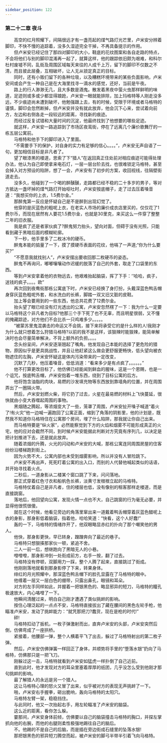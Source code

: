 ```yaml
---
sidebar_position: 122
---
```

### 第二十二章 夜斗  


　　高空的红月照耀下，间隔很远才有一盏亮起的煤气路灯光芒里，卢米安分辨着脚印，不快不慢的追踪着，没多久湿迹完全干掉，不再具备提示的作用。  
　　但卢米安已经记住了那四对脚印的大小，鞋底的花纹图案和各自走路的特点，不会将他们与别的脚印混淆再一起了，就算这样，他的跟踪依旧颇为艰难，和科尔杜村废墟不同，乱街及周围区域每天来往的人成千上万，留下的脚印不仅数之不清，而且彼此层叠，互相破坏，让人无从锁定真正的目标。  
　　同时，还有小贩们留下的各种垃圾，以及糟糕环境带来的某些负面影响，卢米安间或会产生一种自己是在大海里找寻一滴水的感觉，还好，当前是午夜。  
　　路上的行人渺渺无几，且大多数是酒鬼。散发着黑夜中萤火虫那样鲜明的味道，足迹则或多或少都显得踉跄，卢米安一眼就能排除，加上玛格特等人刚走没多远，不少痕迹尚未遭到破坏，他勉强跟上去，有的时候，受限于环境或者马格特的谨慎，脚印会忽然断掉，但卢米安并没有就此放弃，他会沉下心来，尝试着向前方，左边和右侧各走一段较远的距离，寻找新的痕迹。  
　　而经过反复试错和大量时间的沉淀，他最终找到了他想要的哪些足迹。  
　　就这样，卢米安一路追踪到了市场区夜鸾街，停在了远离几个廉价歌舞厅的一栋五层公寓前。  
　　马格特和他手下的脚印进入了里面。  
　　“不需要手下的保护，对自身的实力有足够的信心。。。。”，卢米安无声自语了一句，更加相信目标是非凡者了。  
　　望了眼漆黑的楼道，思索了下“猎人”在返回真正住处前对相应痕迹可能得处理办法，他认为自己即使拿来电石灯，一层一层台阶去找，也很难锁定马格特，甚至会掉入对方预设的陷阱，想了一会，卢米安有了初步的方案，收回视线，往隔壁街道走去。  
　　没多久，他碰到了一个喝的醉醺醺，走路都已经不稳的二十多岁的男子，等对方抵达一盏坏掉的煤气路灯开始呕吐时，卢米安按底帽子，走了过去压着嗓音道：“我想买你的上衣，1.5费尔金。”  
　　那醉鬼第一反应是怀疑自己是不是醉到出现幻觉了。  
　　他穿的是灰蓝色的粗呢上衣，在老实人市场的廉价成衣店里买的，仅仅花了1费尔币，而现在居然有人要花1.5费尔金，也就是30里克，来买这么一件穿了整整二年的旧衣服。  
　　我是疯了还是者家伙疯了?醉鬼努力抬头，望向对面，但碍于没有光照，只能看到藏于黑暗后面的模糊轮廓。  
　　下一秒，他手里多了二枚冰冷的硬币。  
　　醉鬼本能的掂量了一下，摸了摸硬币表面的花纹，他嗝了一声道;“你为什么要买?”  
　　“不愿意我就找别人”，卢米安摆出要收回那二枚硬币的姿态。  
　　醉鬼不再询问，嘟嘟嚷嚷动作迟缓的脱落了自己的外套，取走了口袋里的东西。  
　　等到卢米安拿着他的衣物远去，他艰难抬起脑袋，挥了下手：‘’哈哈，疯子，送钱的疯子。。。。欧”  
　　再次回到夜鸯街那栋公寓底下时，卢米安已经换了身打扮，头戴深蓝色鸭舌帽身穿灰蓝色粗呢外套，和水洗白的长裤，脚踏一双又旧又脏的皮鞋。  
　　加上等会要用到的一些东西，他总共花费了12费尔金。  
　　抬头望了眼已经没有灯光透出的公寓，卢米安忽然楞了一下：我为什么一定要以马格特这个非凡者为目标?他那三个手下死了也不无辜，而且明星很弱，又不懂的掩藏踪迹，对方他们不会比杀一只鸡难多少。。。。。  
　　“被蒙苏里鬼混袭击的命运又不会挑，接下来将承受它的是什么样的人!我刚才为什么就只想着怎么狩猎马格特?以前的我不是这样，该狠辣时能狠辣，能简单解决时也会尽量简单解决，不背上额外的负担。。。。  
　　念头纷呈间，卢米安逐渐翘起了嘴角。他发现自己本能的选择了更危险的猎物，原因似乎是更具挑战性，并且让他赶紧这么做会更舒服更畅快，低头望向被衣物遮住的左胸，卢米安怀疑这是体内污染带来的一定改变，  
　　沉默了几秒，他压着嗓音，低低消道：“看来多少是有点疯了。。。。。。”  
　　他不打算更改目标了，他仿佛已经能闻到鲜血的腥味，这是一个恩赐，也是一个诅咒，按底鸭舌帽，卢米安抱着一堆东西，绕到了目标公寓的后方。  
　　他将饱含油脂的肉块，易燃的沙发填充物等东西放到靠墙角的位置，并在周围弄出了一圈隔火带。  
　　然后，卢米安划燃火柴，将它扔了过去，火星在最易燃的材料上飞快蔓延，很快就由小变大吞噬起周围的事物。  
　　黑烟随之腾起，等浓烟变大了一些，笼罩了周围，卢米安扯开嗓子喊道“着火了!有火灾”他一边喊一遍跑回了公寓正面，缩到了角落的阴影里，他的计划是，既然我不知道你马格特住在公寓那个房间，埋了什么陷阱，那我就让你自己出来。  
　　而马格特要是“纵火家”，必然能察觉到下方的火焰和烟雾不可能形成真正的火宅，他的应对会截然不同，到时候卢米安能据此判断对方究竟有序列几，以决定是把计划推进下去，还是就此放弃。  
　　随着浓烟的升腾，火光的闪动和卢米安的大喊，那栋公寓连同周围房屋的住客纷纷沿楼梯跑到街上。  
　　因为火势不大，公寓内部也未受到烟雾影响，所以并没有人冒险跳下。  
　　卢米安不再出声，死死盯着公寓的出入口，而别的人代替他喊起类似的话语，并开始寻找着火点。  
　　二秒后，一道身影从二楼某个窗口跳了下来，问问落地。  
　　那正式穿着红色寸衣和船帆色长裤，淡黄寸发根根立起的马格特。  
　　马格特仗着自己是非凡者，住的楼层也低，没有像别的租客那样走楼道，而是直接跳窗。  
　　落地后，他回望向公寓，发现火情一点也不大，自己跳窗的行为毫无必要，并显得他很慌很傻。  
　　就在这个时候，他看见旁边的角落里窜出来一道戴着鸭舌帽穿着灰蓝色醋呢上衣的身影，那身影低着脑袋，指着他，哈哈笑道：“快看，这个人好蠢!”  
　　轰的一下，马格特的情绪炸开了，他双眼略显赤红的扑向了那个嘲笑他的男人。  
　　他快，那身影更快，早已转身，蹭蹭奔向了最近的巷子。  
　　马格特只想狠揍那家伙一顿，紧追不舍。  
　　二人一前一后，想继跑向了黑暗无人的小巷。  
　　噔噔噔，那身影冲到一处街成前方，右手一按，翻了过去。  
　　马格特没有停顿，双脚用力一踩，整个人腾了起来，直接跳过了街成。  
　　他刚刚落地就看到那身影停了下来，转果身体。  
　　绯红的月光照耀中，那深蓝色鸭舌帽下的脸孔显露在了马格特的眼中。  
　　他缠着一层又一层白色的绷带，只露出鼻孔，眼镜和耳朵。  
　　对方的左手同样如此，并握着一把银黑色的、略显邪异的短刀，马格特的瞳孔极速放大，内心咯噔了一下。  
　　他瞬间清醒过来，明白自己刚才遭遇了类似挑衅的影响。  
　　按住心理泛起的一点点不安，马格特直接拔出了藏在腰间的黑色左轮手枪，他瞄准卢米安，发动了挑衅能力：“就凭那把刀?蠢货，现在是枪的时代!”  
　　砰!  
　　马格特扣动了扳机，一枚子弹激射而出，直奔卢米安的头部，卢米安突然后倒，仿佛弯成了一座拱桥。  
　　紧接着，他腰部一弹，整个人横着平飞了出去，躲过了马格特射出的第二枚子弹。  
　　然后，卢米安仿佛弹簧一样回正了身体，并顺势将手里的“堕落水银”扔向了马格特，仿佛那只是一把飞刀。  
　　刚躲过这一击，马格特就看到卢米安如猛虎一样扑倒了自己近前。  
　　直到此时，他才发现对方的耳朵里塞着厚厚的纸团，几乎没怎么受到他刚才那句挑衅的影响。  
　　最了解猎人的永远是另一个猎人。  
　　这让马格特心理的怒火又冒了出来，似乎被对方的表现无声挑衅了一下。  
　　啪，卢米安右手握拳，砸出脆响，轰向马格特的太阳穴。  
　　马格特左臂一架，稳稳挡住。  
　　与此同时，他又一次抬起右手，用左轮瞄准了卢米安的脑袋。  
　　这么近的距离，看你怎么躲。  
　　霎那间，卢米安身体前倾，仿佛要以自己的脑袋撞击马格特的胸口，并探左掌抓向他的右腕，而他的右腿则柔性极强地踢往自己的脑后。  
　　不。他踢的不是自己的后脑，而是插在旁边街成石缝里的坠落水银!  
　　那把银黑色的邪异短刀腾空而起，被卢米安的脚弓半带半引着飞向马格特。  
